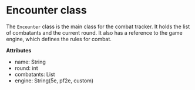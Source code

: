 # Encounter class

The `Encounter` class is the main class for the combat tracker. It holds the list of combatants and the current round. 
It also has a reference to the game engine, which defines the rules for combat.

**Attributes**

- name: String
- round: int
- combatants: List<Combatant>
- engine: String(5e, pf2e, custom)